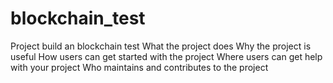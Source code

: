 # blockchain_test
Project build an blockchain test
What the project does
Why the project is useful
How users can get started with the project
Where users can get help with your project
Who maintains and contributes to the project

